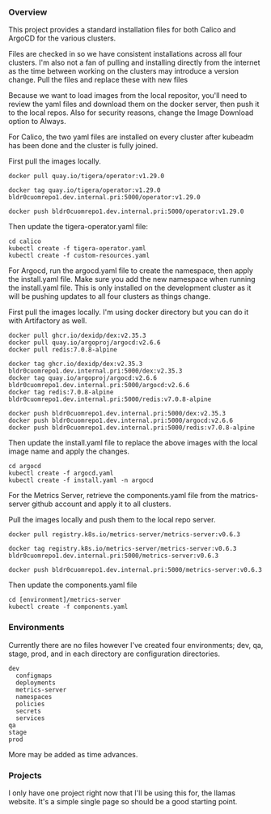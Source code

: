 ### Overview

This project provides a standard installation files for both Calico and ArgoCD for the various clusters.

Files are checked in so we have consistent installations across all four clusters. I'm also not a fan of pulling and installing directly from the internet as the time between working on the clusters may introduce a version change. Pull the files and replace these with new files

Because we want to load images from the local repositor, you'll need to review the yaml files and download them on the docker server, then push it to the 
local repos. Also for security reasons, change the Image Download option to Always.

For Calico, the two yaml files are installed on every cluster after kubeadm has been done and the cluster is fully joined.

First pull the images locally.

    docker pull quay.io/tigera/operator:v1.29.0

    docker tag quay.io/tigera/operator:v1.29.0 bldr0cuomrepo1.dev.internal.pri:5000/operator:v1.29.0

    docker push bldr0cuomrepo1.dev.internal.pri:5000/operator:v1.29.0

Then update the tigera-operator.yaml file:

    cd calico
    kubectl create -f tigera-operator.yaml
    kubectl create -f custom-resources.yaml


For Argocd, run the argocd.yaml file to create the namespace, then apply the install.yaml file. Make sure you add the new namespace when running the install.yaml file. This is only installed on the development cluster as it will be pushing updates to all four clusters as things change.

First pull the images locally. I'm using docker directory but you can do it with Artifactory as well.

    docker pull ghcr.io/dexidp/dex:v2.35.3
    docker pull quay.io/argoproj/argocd:v2.6.6
    docker pull redis:7.0.8-alpine

    docker tag ghcr.io/dexidp/dex:v2.35.3      bldr0cuomrepo1.dev.internal.pri:5000/dex:v2.35.3
    docker tag quay.io/argoproj/argocd:v2.6.6  bldr0cuomrepo1.dev.internal.pri:5000/argocd:v2.6.6
    docker tag redis:7.0.8-alpine              bldr0cuomrepo1.dev.internal.pri:5000/redis:v7.0.8-alpine

    docker push bldr0cuomrepo1.dev.internal.pri:5000/dex:v2.35.3
    docker push bldr0cuomrepo1.dev.internal.pri:5000/argocd:v2.6.6
    docker push bldr0cuomrepo1.dev.internal.pri:5000/redis:v7.0.8-alpine

Then update the install.yaml file to replace the above images with the local image name and apply the changes.

    cd argocd
    kubectl create -f argocd.yaml
    kubectl create -f install.yaml -n argocd


For the Metrics Server, retrieve the components.yaml file from the matrics-server github account and apply it to all clusters.

Pull the images locally and push them to the local repo server.

    docker pull registry.k8s.io/metrics-server/metrics-server:v0.6.3

    docker tag registry.k8s.io/metrics-server/metrics-server:v0.6.3 bldr0cuomrepo1.dev.internal.pri:5000/metrics-server:v0.6.3

    docker push bldr0cuomrepo1.dev.internal.pri:5000/metrics-server:v0.6.3

Then update the components.yaml file 

    cd [environment]/metrics-server
    kubectl create -f components.yaml


### Environments

Currently there are no files however I've created four environments; dev, qa, stage, prod, and in each directory are configuration directories.

    dev
      configmaps
      deployments
      metrics-server
      namespaces
      policies
      secrets
      services
    qa
    stage
    prod

More may be added as time advances.


### Projects

I only have one project right now that I'll be using this for, the llamas website. It's a simple single page so should be a good starting point.

